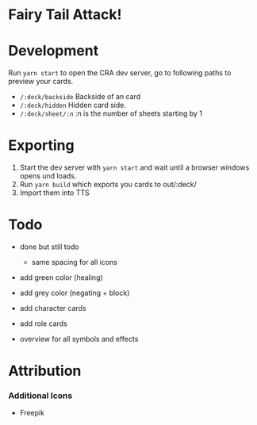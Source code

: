 # Fairy Tail Attack!

# Development
Run `yarn start` to open the CRA dev server, go to following paths to preview your cards.
- `/:deck/backside` Backside of an card
- `/:deck/hidden` Hidden card side.
- `/:deck/sheet/:n` :n is the number of sheets starting by 1

# Exporting
1. Start the dev server with `yarn start` and wait until a browser windows opens und loads.
2. Run `yarn build` which exports you cards to out/:deck/
3. Import them into TTS

# Todo

- done but still todo
    - same spacing for all icons
    
- add green color (healing)
- add grey color (negating + block)
- add character cards
- add role cards
- overview for all symbols and effects

# Attribution

### Additional Icons
- Freepik

